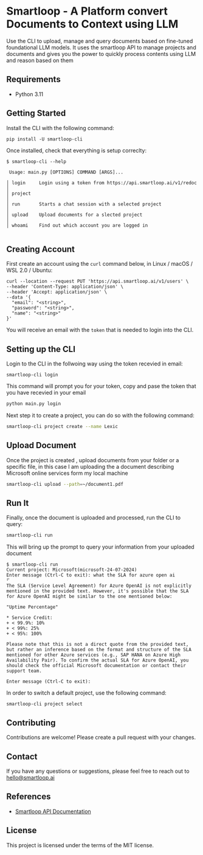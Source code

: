 # Smartloop - A Platform convert Documents to Context using LLM

Use the CLI to upload, manage and query documents based on fine-tuned foundational LLM models. It uses the smartloop API to manage projects and documents and gives you the power to quickly process contents using LLM and reason based on them

## Requirements

- Python 3.11

## Getting Started

Install the CLI with the following command:

```
pip install -U smartloop-cli

```
Once installed, check that everything is setup correclty:


```
$ smartloop-cli --help

 Usage: main.py [OPTIONS] COMMAND [ARGS]...

│ login     Login using a token from https://api.smartloop.ai/v1/redoc                                                                                                            │
│ project                                                                                                                                                                         │
│ run       Starts a chat session with a selected project                                                                                                                         │
│ upload    Upload documents for a slected project                                                                                                                                │
│ whoami    Find out which account you are logged in


```

## Creating Account

First create an account using the `curl` command below, in Linux / macOS / WSL 2.0 / Ubuntu:


```
curl --location --request PUT 'https://api.smartloop.ai/v1/users' \
--header 'Content-Type: application/json' \
--header 'Accept: application/json' \
--data '{
  "email": "<string>",
  "password": "<string>",
  "name": "<string>"
}'

```

You will receive an email with the `token` that is needed to login into the CLI.

## Setting up the CLI

Login to the CLI in the follwoing way using the token recevied in email:

```
smartloop-cli login
```

This command will prompt you for your token, copy and pase the token that you have recevied in your email

```bash
python main.py login

```


Next step it to create a  project, you can do so with the following command:

```bash
smartloop-cli project create --name Lexic
```

## Upload Document

Once the project is created , upload documents from your folder or a specific file, in this case I am uploading the a document describing Microsoft online services form my local machine

```bash
smartloop-cli upload --path=~/document1.pdf
```

## Run It

Finally, once the document is uploaded and processed, run the CLI to query:

```bash
smartloop-cli run
```

This will bring up the prompt to query your information from your uploaded document

```
$ smartloop-cli run
Current project: Microsoft(microsoft-24-07-2024)
Enter message (Ctrl-C to exit): what the SLA for azure open ai
⠋
The SLA (Service Level Agreement) for Azure OpenAI is not explicitly mentioned in the provided text. However, it's possible that the SLA for Azure OpenAI might be similar to the one mentioned below:

"Uptime Percentage"

* Service Credit:
+ < 99.9%: 10%
+ < 99%: 25%
+ < 95%: 100%

Please note that this is not a direct quote from the provided text, but rather an inference based on the format and structure of the SLA mentioned for other Azure services (e.g., SAP HANA on Azure High Availability Pair). To confirm the actual SLA for Azure OpenAI, you should check the official Microsoft documentation or contact their support team.

Enter message (Ctrl-C to exit):
```


In order to switch a default project, use the following command:

```
smartloop-cli project select 
```


## Contributing

Contributions are welcome! Please create a pull request with your changes. 


## Contact

If you have any questions or suggestions, please feel free to reach out to hello@smartloop.ai


## References

* [Smartloop API Documentation](https://api.smartloop.ai/v1/redoc)



## License

This project is licensed under the terms of the MIT license.
